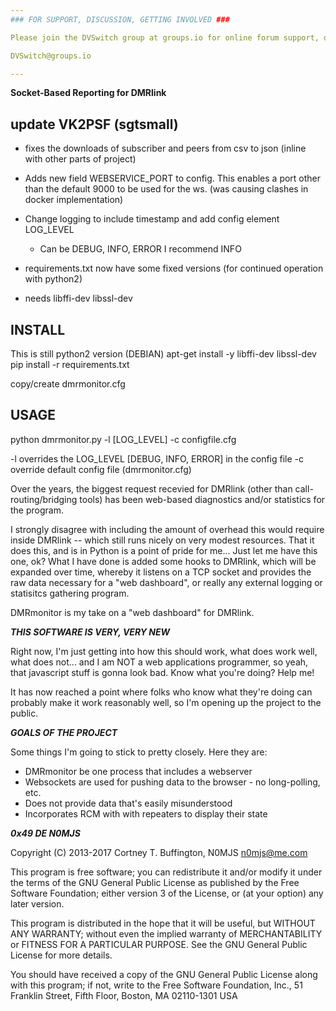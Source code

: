 ```yaml
---
### FOR SUPPORT, DISCUSSION, GETTING INVOLVED ###

Please join the DVSwitch group at groups.io for online forum support, discussion, and to become part of the development team.

DVSwitch@groups.io

---
```


**Socket-Based Reporting for DMRlink**

## update VK2PSF (sgtsmall)
- fixes the downloads of subscriber and peers from csv to json (inline with other parts of project)

- Adds new field WEBSERVICE_PORT to config.
 This enables a port other than the default 9000 to be used for the ws. (was causing clashes in docker implementation)

- Change logging to include timestamp and add config element LOG_LEVEL
  - Can be DEBUG, INFO, ERROR    I recommend INFO

- requirements.txt now have some fixed versions (for continued operation with python2)
- needs libffi-dev libssl-dev

## INSTALL
This is still python2 version
(DEBIAN)
apt-get install -y libffi-dev libssl-dev
pip install -r requirements.txt

copy/create dmrmonitor.cfg

## USAGE

python dmrmonitor.py -l [LOG_LEVEL] -c configfile.cfg


-l overrides the LOG_LEVEL [DEBUG, INFO, ERROR] in the config file
-c override default config file (dmrmonitor.cfg)


Over the years, the biggest request recevied for DMRlink (other than call-routing/bridging tools) has been web-based diagnostics and/or statistics for the program.

I strongly disagree with including the amount of overhead this would require inside DMRlink -- which still runs nicely on very modest resources. That it does this, and is in Python is a point of pride for me... Just let me have this one, ok? What I have done is added some hooks to DMRlink, which will be expanded over time, whereby it listens on a TCP socket and provides the raw data necessary for a "web dashboard", or really any external logging or statisitcs gathering program.

DMRmonitor is my take on a "web dashboard" for DMRlink.

***THIS SOFTWARE IS VERY, VERY NEW***

Right now, I'm just getting into how this should work, what does work well, what does not... and I am NOT a web applications programmer, so yeah, that javascript stuff is gonna look bad. Know what you're doing? Help me!

It has now reached a point where folks who know what they're doing can probably make it work reasonably well, so I'm opening up the project to the public.

***GOALS OF THE PROJECT***

Some things I'm going to stick to pretty closely. Here they are:

+ DMRmonitor be one process that includes a webserver
+ Websockets are used for pushing data to the browser - no long-polling, etc.
+ Does not provide data that's easily misunderstood
+ Incorporates RCM with with repeaters to display their state

***0x49 DE N0MJS***

Copyright (C) 2013-2017  Cortney T. Buffington, N0MJS <n0mjs@me.com>

This program is free software; you can redistribute it and/or modify it under the terms of the GNU General Public License as published by the Free Software Foundation; either version 3 of the License, or (at your option) any later version.

This program is distributed in the hope that it will be useful, but WITHOUT ANY WARRANTY; without even the implied warranty of MERCHANTABILITY or FITNESS FOR A PARTICULAR PURPOSE. See the GNU General Public License for more details.

You should have received a copy of the GNU General Public License along with this program; if not, write to the Free Software Foundation, Inc., 51 Franklin Street, Fifth Floor, Boston, MA 02110-1301  USA
